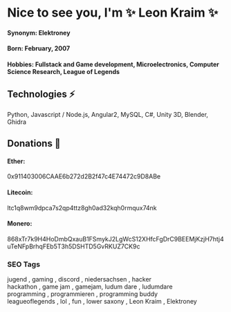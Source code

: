 # Nice to see you, I'm ✨ Leon Kraim ✨
#### Synonym: Elektroney  
  
    
#### Born: February, 2007

#### Hobbies: Fullstack and Game development, Microelectronics, Computer Science Research, League of Legends 
  
    


## Technologies ⚡
Python, Javascript / Node.js, Angular2, MySQL, C#, Unity 3D, Blender, Ghidra

## Donations 🤲

#### Ether:
0x911403006CAAE6b272d2B2f47c4E74472c9D8ABe

#### Litecoin:
ltc1q8wm9dpca7s2qp4ttz8gh0ad32kqh0rmqux74nk

#### Monero:
868xTr7k9H4HoDmbQxauB1FSmykJ2LgWcS12XHfcFgDrC9BEEMjKzjH7htj4uTeNFpBrhqFEb5T3h5DSHTD5GvRKUZ7CK9c


### SEO Tags 
jugend , gaming , discord , niedersachsen , hacker \
hackathon , game jam , gamejam, ludum dare , ludumdare \
programming , programmieren , programming buddy  \
leagueoflegends , lol , fun , lower saxony , Leon Kraim , Elektroney
<!--
**Elektroney/Elektroney** is a ✨ _special_ ✨ repository because its `README.md` (this file) appears on your GitHub profile.

Here are some ideas to get you started:

- 🔭 I’m currently working on ...
- 🌱 I’m currently learning ...
- 👯 I’m looking to collaborate on ...
- 🤔 I’m looking for help with ...
- 💬 Ask me about ...
- 📫 How to reach me: ...
- 😄 Pronouns: ...
- ⚡ Fun fact: ...
-->
